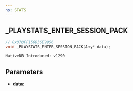 ```yaml
---
ns: STATS
---
```

## _PLAYSTATS_ENTER_SESSION_PACK

```c
// 0x878FF156D36E9956
void _PLAYSTATS_ENTER_SESSION_PACK(Any* data);
```

```
NativeDB Introduced: v1290
```

## Parameters
* **data**:
